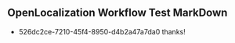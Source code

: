 ## OpenLocalization Workflow Test MarkDown
* 526dc2ce-7210-45f4-8950-d4b2a47a7da0 thanks!

<!--HONumber=Jul16_HO3-->


